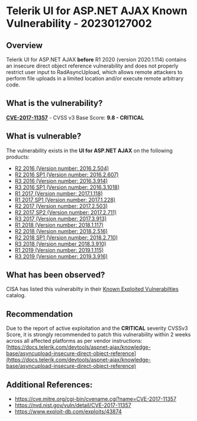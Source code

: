 # Telerik UI for ASP.NET AJAX Known Vulnerability - 20230127002

## Overview
Telerik UI for ASP.NET AJAX **before** R1 2020 (version 2020.1.114) contains an insecure direct object reference vulnerability and does not properly restrict user input to RadAsyncUpload, which allows remote attackers to perform file uploads in a limited location and/or execute remote arbitrary code.

## What is the vulnerability?
[**CVE-2017-11357**](https://cve.mitre.org/cgi-bin/cvename.cgi?name=CVE-2017-11357) - CVSS v3 Base Score: **9.8 - CRITICAL**


## What is vulnerable?
The vulnerability exists in the **UI for ASP.NET AJAX** on the following products:
-   [R2 2016 (Version number: 2016.2.504)](https://www.telerik.com/forums/known-issues-and-important-changes#z-EbT4G88EOo2tvvZP23VA)
-   [R2 2016 SP1 (Version number: 2016.2.607)](https://www.telerik.com/forums/known-issues-and-important-changes#4F0qmfGrwEOtBmS-bcw4bw)
-   [R3 2016 (Version number: 2016.3.914)](https://www.telerik.com/forums/known-issues-and-important-changes#jTLMsKZk6keY9eQ6PBLg2w)
-   [R3 2016 SP1 (Version number: 2016.3.1018)](https://www.telerik.com/forums/known-issues-and-important-changes#4pf17iviE02q4LSCyey1Gw) 
-   [R1 2017 (Version number: 2017.1.118)](https://www.telerik.com/forums/known-issues-and-important-changes#GQBgODtL3EeNY-oLg5qt0g)
-   [R1 2017 SP1 (Version number: 2017.1.228)](https://www.telerik.com/forums/known-issues-and-important-changes#LysAHftOpUqAnTbhaQkNAw)
-   [R2 2017 (Version number: 2017.2.503)](https://www.telerik.com/forums/known-issues-and-important-changes#kt2tzOsZE06VquNAf-25wQ)
-   [R2 2017 SP2 (Version number: 2017.2.711)](https://www.telerik.com/forums/known-issues-and-important-changes#Ps1ie8FP5keayZINLUthDw)
-   [R3 2017 (Version number: 2017.3.913)](https://www.telerik.com/forums/known-issues-and-important-changes#15HXVzeU50y7kaW_m-mCyw)
-   [R1 2018 (Version number: 2018.1.117)](https://www.telerik.com/forums/known-issues-and-important-changes#d2elqVoYo0CYoWccadqHCw)
-   [R2 2018 (Version number: 2018.2.516)](https://www.telerik.com/forums/known-issues-and-important-changes#KKI7NGE4P0K-jwQGL525dA)
-   [R2 2018 SP1 (Version number: 2018.2.710)](https://www.telerik.com/forums/known-issues-and-important-changes#gDubpuLex0i1EeFOgoSbyQ)
-   [R3 2018 (Version number 2018.3.910)](https://www.telerik.com/forums/known-issues-and-important-changes#-I_LSeSYvEq0fx8u-D1Z5Q)
-   [R1 2019 (Version number: 2019.1.115)](https://www.telerik.com/forums/known-issues-and-important-changes#Xrl0FgPrQkent9x6ZSCLHA)
-   [R3 2019 (Version number: 2019.3.916)](https://www.telerik.com/forums/known-issues-and-important-changes#EZSx7aJHSEmglrfPWmC7uw)

## What has been observed?
CISA has listed this vulnerabilty in their [Known Exploited Vulnerabilties](https://www.cisa.gov/known-exploited-vulnerabilities-catalog) catalog.

## Recommendation

Due to the report of active exploitation and the **CRITICAL** severity CVSSv3 Score, it is strongly recommended to patch this vulnerability within 2 weeks across all affected platforms as per vendor instructions: [https://docs.telerik.com/devtools/aspnet-ajax/knowledge-base/asyncupload-insecure-direct-object-reference](https://docs.telerik.com/devtools/aspnet-ajax/knowledge-base/asyncupload-insecure-direct-object-reference)


## Additional References:
* https://cve.mitre.org/cgi-bin/cvename.cgi?name=CVE-2017-11357
* https://nvd.nist.gov/vuln/detail/CVE-2017-11357
* https://www.exploit-db.com/exploits/43874
